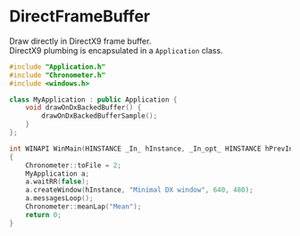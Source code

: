 # DirectFrameBuffer
Draw directly in DirectX9 frame buffer.\
DirectX9 plumbing is encapsulated in a ```Application``` class.

```C++
#include "Application.h"
#include "Chronometer.h"
#include <windows.h>

class MyApplication : public Application {
	void drawOnDxBackedBuffer() {
		drawOnDxBackedBufferSample();
	}
};

int WINAPI WinMain(HINSTANCE _In_ hInstance, _In_opt_ HINSTANCE hPrevInstance, _In_ LPSTR lpCmdLine, _In_ int nCmdShow)
{
	Chronometer::toFile = 2;
	MyApplication a;
	a.waitRR(false);
	a.createWindow(hInstance, "Minimal DX window", 640, 480);
	a.messagesLoop();
	Chronometer::meanLap("Mean");
	return 0;
}
```
